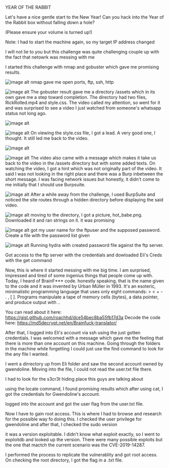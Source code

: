 YEAR OF THE RABBIT

Let's have a nice gentle start to the New Year!
Can you hack into the Year of the Rabbit box without falling down a hole?

(Please ensure your volume is turned up!)

Note: I had to start the machine again, so my target IP address changed

I will not lie to you but this challenge was quite challenging couple up with the fact that netowrk was messing with me

I started this challenge with nmap and gobuster which gave me promising results.

![image alt](https://github.com/bakel243687/TryHackme/blob/7cabd2848e31350c5d344fa1af987f7f6c1b9d41/Challenges/Images/Screenshot_2025-09-24_08-19-57.png)
nmap gave me open ports, ftp, ssh, http

![image alt](https://github.com/bakel243687/TryHackme/blob/7cabd2848e31350c5d344fa1af987f7f6c1b9d41/Challenges/Images/Screenshot_2025-09-24_08-20-33.png)
The gobuster result gave me a directory /assets which in its own gave me a step toward completion. The directory had two files, RickRolled.mp4 and style.css. The video called my attention, so went for it and was surprised to see a video I just watched from someone's whatsapp status not long ago.

![image alt](https://github.com/bakel243687/TryHackme/blob/7cabd2848e31350c5d344fa1af987f7f6c1b9d41/Challenges/Images/Screenshot_2025-09-24_08-20-51.png)

![image alt](https://github.com/bakel243687/TryHackme/blob/7cabd2848e31350c5d344fa1af987f7f6c1b9d41/Challenges/Images/Screenshot_2025-09-24_08-21-21.png)
On viewing the style.css file, I got a lead. A very good one, I thought. It still led me back to the video. 

![image alt](https://github.com/bakel243687/TryHackme/blob/7cabd2848e31350c5d344fa1af987f7f6c1b9d41/Challenges/Images/Screenshot_2025-09-24_08-21-42.png)

![image alt](https://github.com/bakel243687/TryHackme/blob/7cabd2848e31350c5d344fa1af987f7f6c1b9d41/Challenges/Images/Screenshot_2025-09-24_08-26-40.png)
The video also came with a message which makes it take us back to the video in the /assets directory but with some added texts. On watching the video, I got a hint which was not originally part of the video. It said I was not looking in the right place and there was a Burp inbetween the short message. I was facing network issues but honestly, it didn't come to me initially that I should use Burpsuite. 

![image alt](https://github.com/bakel243687/TryHackme/blob/7cabd2848e31350c5d344fa1af987f7f6c1b9d41/Challenges/Images/Screenshot_2025-09-24_14-24-46.png)
After a while away from the challenge, I used BurpSuite and noticed the site routes through a hidden directory before displaying the said video.

![image alt](https://github.com/bakel243687/TryHackme/blob/7cabd2848e31350c5d344fa1af987f7f6c1b9d41/Challenges/Images/Screenshot_2025-09-24_16-36-23.png)
moving to the directory, I got a picture, hot_babe.png. Downloaded it and ran strings on it. it was promising

![image alt](https://github.com/bakel243687/TryHackme/blob/7cabd2848e31350c5d344fa1af987f7f6c1b9d41/Challenges/Images/Screenshot_2025-09-24_16-42-08.png)
got my user name for the ftpuser and the supposed password. Create a file with the password list given

![image alt](https://github.com/bakel243687/TryHackme/blob/7cabd2848e31350c5d344fa1af987f7f6c1b9d41/Challenges/Images/Screenshot_2025-09-24_16-50-02.png)
Running hydra with created password file against the ftp server.



Got access to the ftp server with the credentials and dowloaded Eli's Creds with the get command

Now, this is where it started messing with me big time. I am surprised, impressed and tired of some ingenius things that people come up with. Today, I heard of BrainF*** code. honestly speaking, that is the name given to the code and it was invented by Urban Müller in 1993. It's an esoteric, minimalistic programming language that uses only eight commands: > < + - . , [ ]. Programs manipulate a tape of memory cells (bytes), a data pointer, and produce output with ..

You can read about it here: https://gist.github.com/roachhd/dce54bec8ba55fb17d3a
Decode the code here: https://md5decrypt.net/en/Brainfuck-translator/

After that, I logged into Eli's account via ssh using the just gotten credentials. I was welcomed with a message which gave me the feeling that there is more than one account on this machine. Going through the folders in the machine while forgetting I could just use the find command to look for the any file I wanted.

I went a dirrectory up from Eli folder and saw the second account owned by gwendoline. Moving into the file, I could not read the user.txt file there.

I had to look for the s3cr3t hiding place this guys are talking about

using the locate command, I found promising results which after using cat, I got the credentials for Gwendoline's account.

logged into the account and got the user flag from the user.txt file.

Now I have to gain root access. This is where I had to browse and research for the possible way fo doing this. I checked the user privilege for gwendoline and after that, I checked the sudo version

it was a version exploitable. I didn't know what exploit exactly, so I went to exploitdb and looked up the version. There were many possible exploits but the one that mactch the current scenario was the CVE-2019-14287.

I performed the process to replicate the vulnerablity and got root access. On checking the root directory, I got the flag in a .txt file.
